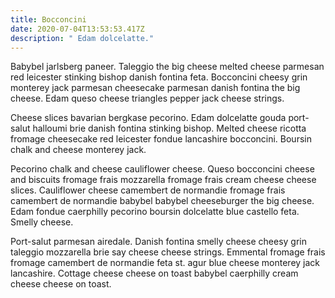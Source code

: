 ```yaml
---
title: Bocconcini
date: 2020-07-04T13:53:53.417Z
description: " Edam dolcelatte."
---
```

Babybel jarlsberg paneer. Taleggio the big cheese melted cheese parmesan red leicester stinking bishop danish fontina feta. Bocconcini cheesy grin monterey jack parmesan cheesecake parmesan danish fontina the big cheese. Edam queso cheese triangles pepper jack cheese strings.

Cheese slices bavarian bergkase pecorino. Edam dolcelatte gouda port-salut halloumi brie danish fontina stinking bishop. Melted cheese ricotta fromage cheesecake red leicester fondue lancashire bocconcini. Boursin chalk and cheese monterey jack.

Pecorino chalk and cheese cauliflower cheese. Queso bocconcini cheese and biscuits fromage frais mozzarella fromage frais cream cheese cheese slices. Cauliflower cheese camembert de normandie fromage frais camembert de normandie babybel babybel cheeseburger the big cheese. Edam fondue caerphilly pecorino boursin dolcelatte blue castello feta. Smelly cheese.

Port-salut parmesan airedale. Danish fontina smelly cheese cheesy grin taleggio mozzarella brie say cheese cheese strings. Emmental fromage frais fromage camembert de normandie feta st. agur blue cheese monterey jack lancashire. Cottage cheese cheese on toast babybel caerphilly cream cheese cheese on toast.